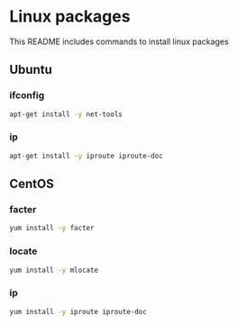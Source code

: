 # Linux packages
This README includes commands to install linux packages

## Ubuntu
### ifconfig
```sh
apt-get install -y net-tools
```

### ip
```sh
apt-get install -y iproute iproute-doc
```

## CentOS
### facter
```sh
yum install -y facter
```

### locate
```sh
yum install -y mlocate
```

### ip
```sh
yum install -y iproute iproute-doc
```
